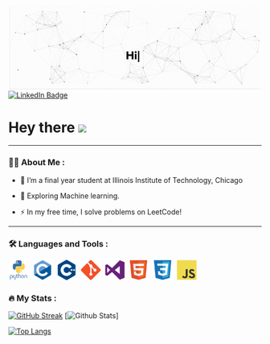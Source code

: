 <div id="header" align="center">
  <img src="https://github.com/aditi1421/aditi1421/blob/main/screencast.gif" width="500"/>
</div>


<div id="badges">
  <a href="https://www.linkedin.com/in/aditi-kumar-/">
    <img src="https://img.shields.io/badge/LinkedIn-blue?style=for-the-badge&logo=linkedin&logoColor=white" alt="LinkedIn Badge"/>
  </a>
</div>

<h1>
  Hey there
  <img src="https://media.giphy.com/media/hvRJCLFzcasrR4ia7z/giphy.gif" width="30px"/>
</h1>

---

### :woman_technologist: About Me :
- :telescope: I’m a final year student at Illinois Institute of Technology, Chicago 

- :seedling: Exploring Machine learning.

- :zap: In my free time, I solve problems on LeetCode!


---

### :hammer_and_wrench: Languages and Tools :
<div>
<img src = "https://github.com/devicons/devicon/blob/master/icons/python/python-original-wordmark.svg?short_path=880e730"  title="Python" alt="Python" width="40" height="40"/>&nbsp;
<img src = "https://github.com/devicons/devicon/blob/master/icons/c/c-original.svg" title="C" alt="C" width="40" height="40"/>&nbsp;
<img src = "https://github.com/devicons/devicon/blob/master/icons/cplusplus/cplusplus-plain.svg" title="C++" alt="C++" width="40" height="40"/>&nbsp;
<img src = "https://github.com/devicons/devicon/blob/master/icons/git/git-plain.svg"  title="Git" alt="Git" width="40" height="40"/>&nbsp;
<img src = "https://github.com/devicons/devicon/blob/master/icons/visualstudio/visualstudio-plain.svg" title="VSC" alt="VSC" width="40" height="40"/>&nbsp;
<img src = "https://github.com/devicons/devicon/blob/master/icons/html5/html5-original.svg" title="html" alt="html" width="40" height="40"/>&nbsp;
<img src = "https://github.com/devicons/devicon/blob/master/icons/css3/css3-original.svg" title="css" alt="css" width="40" height="40"/>&nbsp;
<img src = "https://github.com/devicons/devicon/blob/master/icons/javascript/javascript-original.svg" title="JS" alt="JS" width="40" height="40"/>&nbsp;  
</div>

### :fire: My Stats :
[![GitHub Streak](http://github-readme-streak-stats.herokuapp.com?user=aditi1421&theme=dark)](https://git.io/streak-stats)
[![Github Stats](https://github-readme-stats.vercel.app/api?username=aditi1421&count_private=true&show_icons=true&theme=dark)]

[![Top Langs](https://github-readme-stats.vercel.app/api/top-langs/?username=aditi1421&layout=compact&theme=vision-friendly-dark)](https://github.com/anuraghazra/github-readme-stats)

